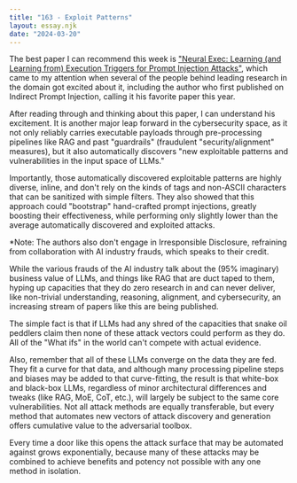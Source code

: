 ```yaml
---
title: "163 - Exploit Patterns"
layout: essay.njk
date: "2024-03-20"
---
```


The best paper I can recommend this week is ["Neural Exec: Learning (and Learning from) Execution Triggers for Prompt Injection Attacks"](https://arxiv.org/abs/2403.03792), which came to my attention when several of the people behind leading research in the domain got excited about it, including the author who first published on Indirect Prompt Injection, calling it his favorite paper this year.

After reading through and thinking about this paper, I can understand his excitement. It is another major leap forward in the cybersecurity space, as it not only reliably carries executable payloads through pre-processing pipelines like RAG and past "guardrails" (fraudulent "security/alignment" measures), but it also automatically discovers "new exploitable patterns and vulnerabilities in the input space of LLMs."

Importantly, those automatically discovered exploitable patterns are highly diverse, inline, and don't rely on the kinds of tags and non-ASCII characters that can be sanitized with simple filters. They also showed that this approach could "bootstrap" hand-crafted prompt injections, greatly boosting their effectiveness, while performing only slightly lower than the average automatically discovered and exploited attacks.

\*Note: The authors also don't engage in Irresponsible Disclosure, refraining from collaboration with AI industry frauds, which speaks to their credit.

While the various frauds of the AI industry talk about the (95% imaginary) business value of LLMs, and things like RAG that are duct taped to them, hyping up capacities that they do zero research in and can never deliver, like non-trivial understanding, reasoning, alignment, and cybersecurity, an increasing stream of papers like this are being published.

The simple fact is that if LLMs had any shred of the capacities that snake oil peddlers claim then none of these attack vectors could perform as they do. All of the "What ifs" in the world can't compete with actual evidence.

Also, remember that all of these LLMs converge on the data they are fed. They fit a curve for that data, and although many processing pipeline steps and biases may be added to that curve-fitting, the result is that white-box and black-box LLMs, regardless of minor architectural differences and tweaks (like RAG, MoE, CoT, etc.), will largely be subject to the same core vulnerabilities. Not all attack methods are equally transferable, but every method that automates new vectors of attack discovery and generation offers cumulative value to the adversarial toolbox.

Every time a door like this opens the attack surface that may be automated against grows exponentially, because many of these attacks may be combined to achieve benefits and potency not possible with any one method in isolation.
